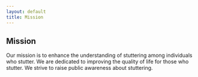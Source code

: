 ```yaml
---
layout: default
title: Mission
---
```


## Mission

Our mission is to enhance the understanding of stuttering among individuals who stutter. We are dedicated to improving the quality of life for those who stutter. We strive to raise public awareness about stuttering.